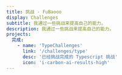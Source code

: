 ```yaml
---
title: 挑战 - FuBaooo
display: Challenges
subtitle: 我通过一些挑战来提高自己的能力。
description: 我通过一些挑战来提高自己的能力。
projects:
  完成:
    - name: 'TypeChallenges'
      link: '/challenges/type'
      desc: '已经挑战完成的 Typescript 挑战'
      icon: 'i-carbon-ai-results-high'
---
```


<ListProjects :projects="frontmatter.projects"/>
